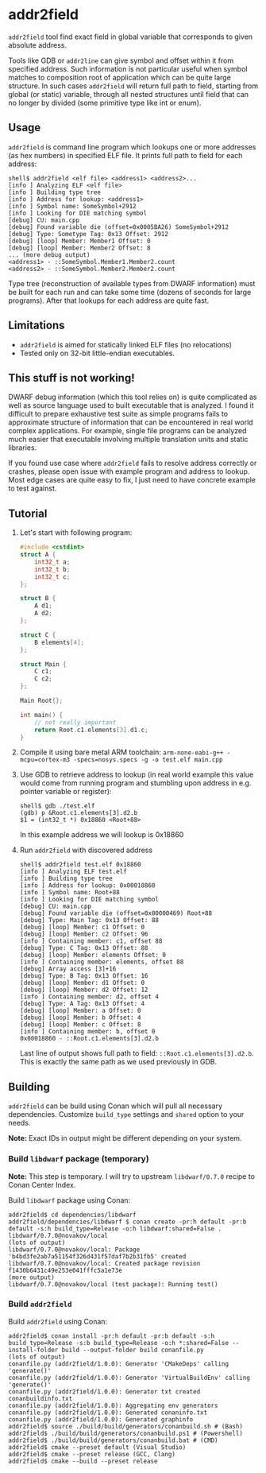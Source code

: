 # addr2field

`addr2field` tool find exact field in global variable that corresponds to given absolute address. 

Tools like GDB or `addr2line` can give symbol and offset within it from specified address. Such information is not particular useful when symbol matches to composition root of application which can be quite large structure. In such cases `addr2field` will return full path to field, starting from global (or static) variable, through all nested structures until field that can no longer by divided (some primitive type like int or enum).

## Usage
`addr2field` is command line program which lookups one or more addresses (as hex numbers) in specified ELF file. It prints full path to field for each address:

```shell
shell$ addr2field <elf file> <address1> <address2>...
[info ] Analyzing ELF <elf file>
[info ] Building type tree
[info ] Address for lookup: <address1>
[info ] Symbol name: SomeSymbol+2912
[info ] Looking for DIE matching symbol
[debug] CU: main.cpp
[debug] Found variable die (offset=0x0005BA26) SomeSymbol+2912
[debug] Type: Sometype Tag: 0x13 Offset: 2912
[debug] [loop] Member: Member1 Offset: 0
[debug] [loop] Member: Member2 Offset: 8
... (more debug output)
<address1> - ::SomeSymbol.Member1.Member2.count
<address2> - ::SomeSymbol.Member2.Member2.count
```

Type tree (reconstruction of available types from DWARF information) must be built for each run and can take some time (dozens of seconds for large programs). After that lookups for each address are quite fast.

## Limitations
* `addr2field` is aimed for statically linked ELF files (no relocations)
* Tested only on 32-bit little-endian executables.

## This stuff is not working!
DWARF debug information (which this tool relies on) is quite complicated as well as source language used to built executable that is analyzed. I found it difficult to prepare exhaustive test suite as simple programs fails to approximate structure of information that can be encountered in real world complex applications. For example, single file programs can be analyzed much easier that executable involving multiple translation units and static libraries.

If you found use case where `addr2field` fails to resolve address correctly or crashes, please open issue with example program and address to lookup. Most edge cases are quite easy to fix, I just need to have concrete example to test against. 

## Tutorial
1. Let's start with following program:
    ```c++
    #include <cstdint>
    struct A {
        int32_t a;
        int32_t b;
        int32_t c;
    };
    
    struct B {
        A d1;
        A d2;
    };
    
    struct C {
        B elements[4]; 
    };
    
    struct Main {
        C c1;
        C c2;
    };
    
    Main Root{};
    
    int main() {
        // not really important
        return Root.c1.elements[3].d1.c;
    }
    ```

2. Compile it using bare metal ARM toolchain: `arm-none-eabi-g++ -mcpu=cortex-m3 -specs=nosys.specs -g -o test.elf main.cpp`
3. Use GDB to retrieve address to lookup (in real world example this value would come from running program and stumbling upon address in e.g. pointer variable or register):
    ```shell
    shell$ gdb ./test.elf
    (gdb) p &Root.c1.elements[3].d2.b
    $1 = (int32_t *) 0x18860 <Root+88>
    ```
    In this example address we will lookup is 0x18860
4. Run `addr2field` with discovered address
    ```shell
    shell$ addr2field test.elf 0x18860
    [info ] Analyzing ELF test.elf
    [info ] Building type tree
    [info ] Address for lookup: 0x00018860
    [info ] Symbol name: Root+88
    [info ] Looking for DIE matching symbol
    [debug] CU: main.cpp
    [debug] Found variable die (offset=0x00000469) Root+88
    [debug] Type: Main Tag: 0x13 Offset: 88
    [debug] [loop] Member: c1 Offset: 0
    [debug] [loop] Member: c2 Offset: 96
    [info ] Containing member: c1, offset 88
    [debug] Type: C Tag: 0x13 Offset: 88
    [debug] [loop] Member: elements Offset: 0
    [info ] Containing member: elements, offset 88
    [debug] Array access [3]+16
    [debug] Type: B Tag: 0x13 Offset: 16
    [debug] [loop] Member: d1 Offset: 0
    [debug] [loop] Member: d2 Offset: 12
    [info ] Containing member: d2, offset 4
    [debug] Type: A Tag: 0x13 Offset: 4
    [debug] [loop] Member: a Offset: 0
    [debug] [loop] Member: b Offset: 4
    [debug] [loop] Member: c Offset: 8
    [info ] Containing member: b, offset 0
    0x00018860 - ::Root.c1.elements[3].d2.b
    ```
   
    Last line of output shows full path to field: `::Root.c1.elements[3].d2.b`. This is exactly the same path as we used previously in GDB.

## Building
`addr2field` can be build using Conan which will pull all necessary dependencies. Customize `build_type` settings and `shared` option to your needs.

**Note:** Exact IDs in output might be different depending on your system.

### Build `libdwarf` package (temporary)
**Note:** This step is temporary. I will try to upstream `libdwarf/0.7.0` recipe to Conan Center Index.

Build `libdwarf` package using Conan:
```shell
addr2field$ cd dependencies/libdwarf
addr2field/dependencies/libdwarf $ conan create -pr:h default -pr:b default -s:h build_type=Release -o:h libdwarf:shared=False . libdwarf/0.7.0@novakov/local
(lots of output)
libdwarf/0.7.0@novakov/local: Package 'b4bd3fe2ab7a51154f326d431f57daf7b2b31fb5' created
libdwarf/0.7.0@novakov/local: Created package revision f1430b6431c49e253e041fffc5a1e73e
(more output)
libdwarf/0.7.0@novakov/local (test package): Running test()
```

### Build `addr2field`
Build `addr2field` using Conan:
```shell
addr2field$ conan install -pr:h default -pr:b default -s:h build_type=Release -s:b build_type=Release -o:h *:shared=False --install-folder build --output-folder build conanfile.py
(lots of output)
conanfile.py (addr2field/1.0.0): Generator 'CMakeDeps' calling 'generate()'
conanfile.py (addr2field/1.0.0): Generator 'VirtualBuildEnv' calling 'generate()'
conanfile.py (addr2field/1.0.0): Generator txt created conanbuildinfo.txt
conanfile.py (addr2field/1.0.0): Aggregating env generators
conanfile.py (addr2field/1.0.0): Generated conaninfo.txt
conanfile.py (addr2field/1.0.0): Generated graphinfo
addr2field$ source ./build/build/generators/conanbuild.sh # (Bash)
addr2field$ ./build/build/generators/conanbuild.ps1 # (Powershell)
addr2field$ ./build/build/generators/conanbuild.bat # (CMD)
addr2field$ cmake --preset default (Visual Studio)
addr2field$ cmake --preset release (GCC, Clang)
addr2field$ cmake --build --preset release
```
